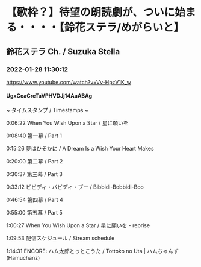 # 【歌枠？】待望の朗読劇が、ついに始まる・・・・【鈴花ステラ/めがらいと】
## 鈴花ステラ Ch. / Suzuka Stella
### 2022-01-28 11:30:12
https://www.youtube.com/watch?v=Vv-HpzV1K_w
#### UgxCcaCreTaVPHVDJj14AaABAg
~ タイムスタンプ / Timestamps ~

0:06:22	When You Wish Upon a Star / 星に願いを

0:08:40	第一幕 / Part 1

0:15:26	夢はひそかに / A Dream Is a Wish Your Heart Makes

0:20:00	第二幕 / Part 2

0:30:37	第三幕 / Part 3

0:33:12	ビビディ・バビディ・ブー / Bibbidi-Bobbidi-Boo

0:46:54	第四幕 / Part 4

0:55:00	第五幕 / Part 5

1:00:27	When You Wish Upon a Star / 星に願いを - reprise

1:09:53	配信スケジュール / Stream schedule

1:14:31	ENCORE: ハム太郎とっとこうた / Tottoko no Uta | ハムちゃんず (Hamuchanz)

